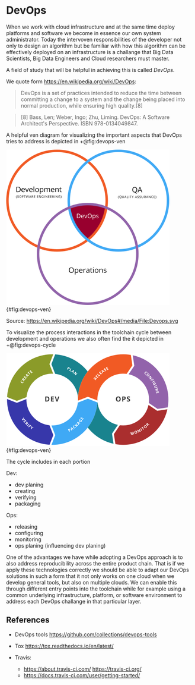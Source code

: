 DevOps
======

When we work with cloud infrastructure and at the same time deploy
platforms and software we become in essence our own system
administrator. Today the intervoven responsibilities of the developer
not only to design an algorithm but be familiar with how this
algorithm can be effectively deployed on an infrastructure is a
challange that Big Data Scientists, Big Data Engineers and Cloud
researchers must master.

A field of study that will be helpful in achieving this is called
*DevOps*.

We quote form <https://en.wikipedia.org/wiki/DevOps>:

> DevOps is a set of practices intended to reduce the time between
> committing a change to a system and the change being placed into
> normal production, while ensuring high quality.[8]

> [8] Bass, Len; Weber, Ingo; Zhu, Liming. DevOps: A Software Architect's
  Perspective. ISBN 978-0134049847.

A helpful ven diagram for visualizing the important aspects that
DevOps tries to address is depicted in +@fig:devops-ven

![Wikipedia Ven Diagram about DevOps](images/devops-ven.png){#fig:devops-ven}

Source: <https://en.wikipedia.org/wiki/DevOps#/media/File:Devops.svg>

To visualize the process interactions in the toolchain cycle between development and operations we also often find the it depicted in +@fig:devops-cycle

![Wikipedia Ven Diagram about DevOps](images/devops-toolchain.png){#fig:devops-ven}

The cycle includes in each portion

Dev:

* dev planing
* creating
* verifying
* packaging

Ops:

* releasing
* configuring
* monitoring
* ops planing (influencing dev planing)

One of the advantages we have while adopting a DevOps approach is to
also address reproducibility across the entire product chain. That is
if we apply these technologies correctly we should be able to adapt
our DevOps solutions in such a form that it not only works on one
cloud when we develop general tools, but also on multiple clouds. We
can enable this through different entry points into the toolchain
while for example using a common underlying infrastructure, platform,
or software environment to address each DevOps challange in that
particular layer.

## References

* DevOps tools <https://github.com/collections/devops-tools>
* Tox <https://tox.readthedocs.io/en/latest/>
* Travis:

	* <https://about.travis-ci.com/> <https://travis-ci.org/>
	* <https://docs.travis-ci.com/user/getting-started/>

